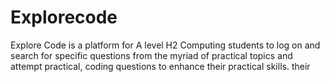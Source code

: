 # Explorecode
Explore Code is a platform for A level H2 Computing students to log on and search for specific questions from the myriad of practical topics and attempt practical, coding questions to enhance their practical skills. their 
